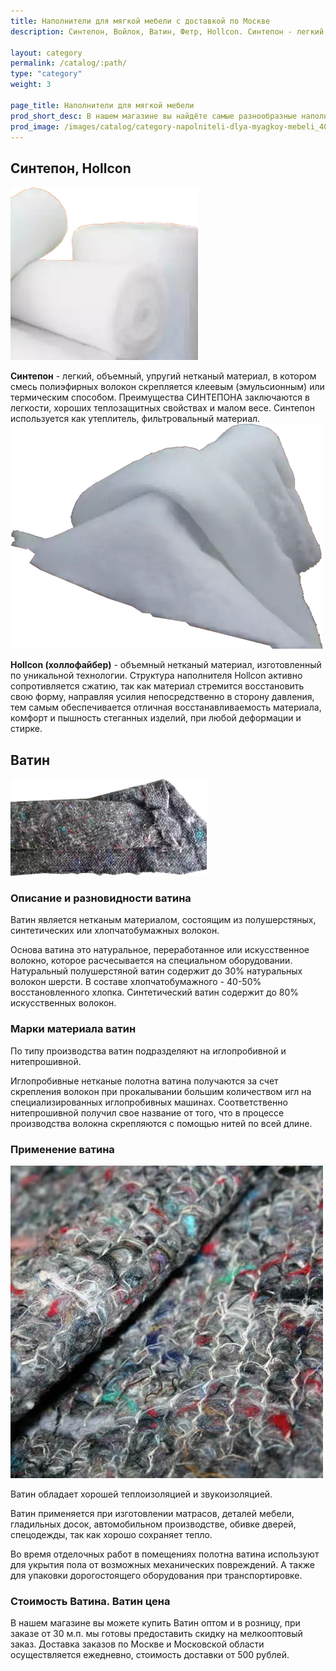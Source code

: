 ```yaml
---
title: Наполнители для мягкой мебели с доставкой по Москве
description: Синтепон, Войлок, Ватин, Фетр, Hollcon. Синтепон - легкий, объемный, упругий нетканый материал, в котором смесь полиэфирных волокон скрепляется клеевым (эмульсионным) или термическим способом.

layout: category
permalink: /catalog/:path/
type: "category"
weight: 3

page_title: Наполнители для мягкой мебели
prod_short_desc: В нашем магазине вы найдёте самые разнообразные наполнители для мягкой мебели самого высокого качесва, такие как синтепон, ватин, холлофайбер и другие. Всё для того, чтобы сделать вашу мебель мягкой и удобной.
prod_image: /images/catalog/category-napolniteli-dlya-myagkoy-mebeli_400w.jpg
---
```


## Синтепон, Hollcon
<img class="image right" src="/images/catalog/sintepon_2.png" alt="Синтепон от Поролоныча"/>

**Синтепон** - легкий, объемный, упругий нетканый материал, в котором смесь полиэфирных волокон скрепляется клеевым (эмульсионным) или термическим способом. Преимущества СИНТЕПОНА заключаются в легкости, хороших теплозащитных свойствах и малом весе. Синтепон используется как утеплитель, фильтровальный материал.
<img class="image left" src="/images/catalog/hollcon.png" alt="Hollcon от Поролоныча"/>

**Hollcon (холлофайбер)** - объемный нетканый материал, изготовленный по уникальной технологии. Структура наполнителя Hollcon активно сопротивляется сжатию, так как материал стремится восстановить свою форму, направляя усилия непосредственно в сторону давления, тем самым обеспечивается отличная восстанавливаемость материала, комфорт и пышность стеганных изделий, при любой деформации и стирке.

## Ватин
<img class="image right" src="/images/catalog/vatin_foto.png" alt="Ватин от Поролоныча"/>

### Описание и разновидности ватина

Ватин является нетканым материалом, состоящим из полушерстяных, синтетических или хлопчатобумажных волокон.

Основа ватина это натуральное, переработанное или искусственное волокно, которое расчесывается на специальном оборудовании. Натуральный полушерстяной ватин содержит до 30% натуральных волокон шерсти. В составе хлопчатобумажного  - 40-50% восстановленного хлопка. Синтетический ватин содержит до 80% искусственных волокон.

### Марки материала ватин

По типу производства ватин подразделяют на иглопробивной и нитепрошивной.

Иглопробивные нетканые полотна ватина получаются за счет скрепления волокон при прокалывании большим количеством игл на специализированных иглопробивных машинах. Соответственно нитепрошивной получил свое название от того, что в процессе производства волокна скрепляются с помощью нитей по всей длине.

### Применение ватина
<img class="image right" src="/images/catalog/vatin_foto.jpg" alt="Ватин от Поролоныча"/>

Ватин обладает хорошей теплоизоляцией и звукоизоляцией.

Ватин применяется при изготовлении матрасов, деталей мебели, гладильных досок, автомобильном производстве, обивке дверей, спецодежды, так как хорошо сохраняет тепло.

Во время отделочных работ в помещениях полотна ватина используют для укрытия пола от возможных механических повреждений. А также для упаковки дорогостоящего оборудования при транспортировке.

### Стоимость Ватина. Ватин цена

В нашем магазине вы можете купить Ватин оптом и в розницу, при заказе от 30 м.п. мы готовы предоставить скидку на мелкооптовый заказ. Доставка заказов по Москве и Московской области осуществляется ежедневно, стоимость доставки от 500 рублей.